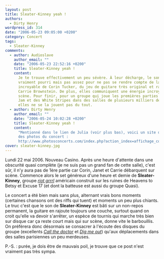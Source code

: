 ```yaml
---
layout: post
title: Sleater-Kinney yeah !
authors:
  - Dirty Henry
wordpress_id: 314
date: "2006-05-23 09:05:00 +0200"
category: Concert
tags:
  - Sleater-Kinney
comments:
  - author: Audioslave
    author_email: ""
    date: "2006-05-23 22:52:16 +0200"
    title: Sleater-Kinney yeah !
    content:
      Je te trouve effectivement un peu sévère. À leur décharge, le son était
      vraiment pourri mais pas assez pour ne pas se rendre compte de la voix
      incroyable de Corin Tucker, du jeu de guitare très original et raffiné de
      Carrie Brownstein. De plus, elles communiquent une énergie incroyable sur
      scène. Pour finir, pour un groupe qui joue les premières parties de Pearl
      Jam et des White Stripes dans des salles de plusieurs milliers de places,
      elles ne se la jouent pas du tout.
  - author: Dirty Henry
    author_email: ""
    date: "2006-05-24 10:02:28 +0200"
    title: Sleater-Kinney yeah !
    content:
      "Mentionné dans le lien de Julia (voir plus bas), voici un site où trouver
      des photos du concert :
      http://www.photosconcerts.com/index.php?action_index=affichage_concert_groupe&action_index_menu_left=affichage_concert_groupe&concertid=834&alpha=P-S&photo_nom=2006-05-22-0047&stat=1"
cover: sleater-kinney.jpg
---
```


Lundi 22 mai 2006. Nouveau Casino. Après une heure d'attente dans une obscurité
quasi complète (je ne suis pas un grand fan de cette salle), c'est sûr, il n'y
aura pas de 1ère partie car Corin, Janet et Carrie débarquent sur scène.
Commence alors le set généreux d'une heure et demie de **Sleater-Kinney**,
groupe [_riot grrrl_][1] américain construit sur les ruines de Heavens to Betsy
et Excuse 17 (et dont la batteuse est aussi du groupe Quasi).

Le concert a été bien mais sans plus, alternant vrais bons moments (certaines
chansons ont des riffs qui tuent) et moments un peu plus chiants. Le truc c'est
que le son de **Sleater-Kinney** est bâti sur un non-repos permanent, la guitare
en rajoute toujours une couche, surtout quand on croit qu'elle va devoir
s'arrêter, un espèce de tournis qui marche très bien sur disque car ça reste
court mais qui sur scène, donne vite le barbouillis. On préférera donc désormais
se consacrer à l'écoute des disques du groupe (excellents [_Call the doctor_][2]
et [_Dig me out_][3]) qu'aux déplacements dans des salles parisiennes un peu
merdeuses.

P.-S. : purée, je dois être de mauvais poil, je trouve que ce post n'est
vraiment pas très sympa.

[1]: https://fr.wikipedia.org/wiki/Riot_grrrl
[2]: https://album.link/fr/i/906073870
[3]: https://album.link/fr/i/906136610
